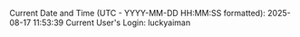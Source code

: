Current Date and Time (UTC - YYYY-MM-DD HH:MM:SS formatted): 2025-08-17 11:53:39
Current User's Login: luckyaiman

